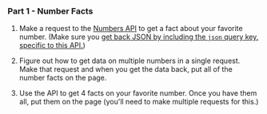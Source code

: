 ### Part 1 - Number Facts

1.  Make a request to the [Numbers API](http://numbersapi.com/) to get a fact about your favorite number. (Make sure you [get back JSON by including the `json` query key, specific to this API.](http://numbersapi.com/#json))

2.  Figure out how to get data on multiple numbers in a single request. Make that request and when you get the data back, put all of the number facts on the page.

3.  Use the API to get 4 facts on your favorite number. Once you have them all, put them on the page (you'll need to make multiple requests for this.)
